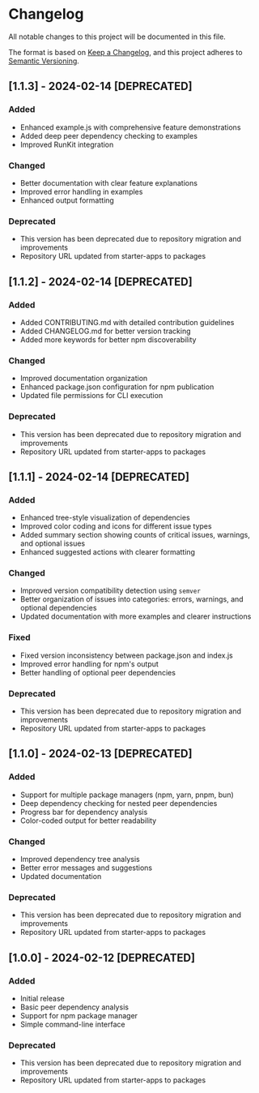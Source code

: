 # Changelog

All notable changes to this project will be documented in this file.

The format is based on [Keep a Changelog](https://keepachangelog.com/en/1.0.0/),
and this project adheres to [Semantic Versioning](https://semver.org/spec/v2.0.0.html).

## [1.1.3] - 2024-02-14 [DEPRECATED]

### Added

- Enhanced example.js with comprehensive feature demonstrations
- Added deep peer dependency checking to examples
- Improved RunKit integration

### Changed

- Better documentation with clear feature explanations
- Improved error handling in examples
- Enhanced output formatting

### Deprecated

- This version has been deprecated due to repository migration and improvements
- Repository URL updated from starter-apps to packages

## [1.1.2] - 2024-02-14 [DEPRECATED]

### Added

- Added CONTRIBUTING.md with detailed contribution guidelines
- Added CHANGELOG.md for better version tracking
- Added more keywords for better npm discoverability

### Changed

- Improved documentation organization
- Enhanced package.json configuration for npm publication
- Updated file permissions for CLI execution

### Deprecated

- This version has been deprecated due to repository migration and improvements
- Repository URL updated from starter-apps to packages

## [1.1.1] - 2024-02-14 [DEPRECATED]

### Added

- Enhanced tree-style visualization of dependencies
- Improved color coding and icons for different issue types
- Added summary section showing counts of critical issues, warnings, and optional issues
- Enhanced suggested actions with clearer formatting

### Changed

- Improved version compatibility detection using `semver`
- Better organization of issues into categories: errors, warnings, and optional dependencies
- Updated documentation with more examples and clearer instructions

### Fixed

- Fixed version inconsistency between package.json and index.js
- Improved error handling for npm's output
- Better handling of optional peer dependencies

### Deprecated

- This version has been deprecated due to repository migration and improvements
- Repository URL updated from starter-apps to packages

## [1.1.0] - 2024-02-13 [DEPRECATED]

### Added

- Support for multiple package managers (npm, yarn, pnpm, bun)
- Deep dependency checking for nested peer dependencies
- Progress bar for dependency analysis
- Color-coded output for better readability

### Changed

- Improved dependency tree analysis
- Better error messages and suggestions
- Updated documentation

### Deprecated

- This version has been deprecated due to repository migration and improvements
- Repository URL updated from starter-apps to packages

## [1.0.0] - 2024-02-12 [DEPRECATED]

### Added

- Initial release
- Basic peer dependency analysis
- Support for npm package manager
- Simple command-line interface

### Deprecated

- This version has been deprecated due to repository migration and improvements
- Repository URL updated from starter-apps to packages
